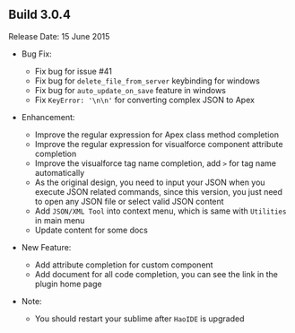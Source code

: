 Build 3.0.4
-----------
Release Date: 15 June 2015

* Bug Fix:
    - Fix bug for issue #41
    - Fix bug for ``delete_file_from_server`` keybinding for windows
    - Fix bug for ``auto_update_on_save`` feature in windows
    - Fix ``KeyError: '\n\n'`` for converting complex JSON to Apex

* Enhancement:
    - Improve the regular expression for Apex class method completion
    - Improve the regular expression for visualforce component attribute completion
    - Improve the visualforce tag name completion, add ``>`` for tag name automatically
    - As the original design, you need to input your JSON when you execute JSON related commands, since this version, you just need to open any JSON file or select valid JSON content
    - Add ``JSON/XML Tool`` into context menu, which is same with ``Utilities`` in main menu
    - Update content for some docs

* New Feature:
    - Add attribute completion for custom component
    - Add document for all code completion, you can see the link in the plugin home page

* Note:
    - You should restart your sublime after ``HaoIDE`` is upgraded